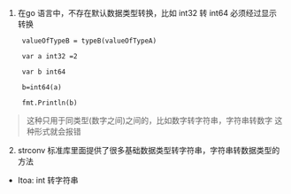 1. 在go 语言中，不存在默认数据类型转换，比如 int32 转 int64 必须经过显示转换

        valueOfTypeB = typeB(valueOfTypeA)

        var a int32 =2

        var b int64

        b=int64(a)

        fmt.Println(b)

> 这种只用于同类型(数字之间)之间的，比如数字转字符串，字符串转数字 这种形式就会报错

2. strconv 标准库里面提供了很多基础数据类型转字符串，字符串转数据类型的方法

+ Itoa: int 转字符串